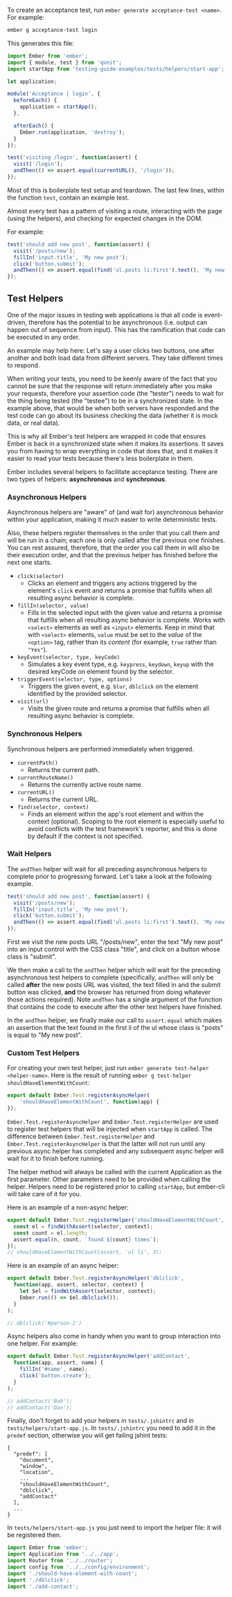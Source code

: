 To create an acceptance test, run `ember generate acceptance-test <name>`.
For example:

```bash
ember g acceptance-test login
```

This generates this file:

```javascript {data-filename=tests/acceptance/login-test.js}
import Ember from 'ember';
import { module, test } from 'qunit';
import startApp from 'testing-guide-examples/tests/helpers/start-app';

let application;

module('Acceptance | login', {
  beforeEach() {
    application = startApp();
  },

  afterEach() {
    Ember.run(application, 'destroy');
  }
});

test('visiting /login', function(assert) {
  visit('/login');
  andThen(() => assert.equal(currentURL(), '/login'));
});
```

Most of this is boilerplate test setup and teardown. The last few lines, within
the function `test`, contain an example test.

Almost every test has a pattern of visiting a route, interacting with the page
(using the helpers), and checking for expected changes in the DOM.

For example:

```javascript {data-filename=tests/acceptance/new-post-appears-first-test.js}
test('should add new post', function(assert) {
  visit('/posts/new');
  fillIn('input.title', 'My new post');
  click('button.submit');
  andThen(() => assert.equal(find('ul.posts li:first').text(), 'My new post'));
});
```

## Test Helpers

One of the major issues in testing web applications is that all code is
event-driven, therefore has the potential to be asynchronous (i.e. output can
happen out of sequence from input). This has the ramification that code can be
executed in any order.

An example may help here: Let's say a user clicks two buttons, one after another
and both load data from different servers. They take different times to respond.

When writing your tests, you need to be keenly aware of the fact that you cannot
be sure that the response will return immediately after you make your requests,
therefore your assertion code (the "tester") needs to wait for the thing being
tested (the "testee") to be in a synchronized state. In the example above, that
would be when both servers have responded and the test code can go about its
business checking the data (whether it is mock data, or real data).

This is why all Ember's test helpers are wrapped in code that ensures Ember is
back in a synchronized state when it makes its assertions. It saves you from
having to wrap everything in code that does that, and it makes it easier to read
your tests because there's less boilerplate in them.

Ember includes several helpers to facilitate acceptance testing. There are two
types of helpers: **asynchronous** and **synchronous**.

### Asynchronous Helpers

Asynchronous helpers are "aware" of (and wait for) asynchronous behavior within
your application, making it much easier to write deterministic tests.

Also, these helpers register themselves in the order that you call them and will
be run in a chain; each one is only called after the previous one finishes. You can rest assured, therefore, that the order you call them in will also
be their execution order, and that the previous helper has finished before the
next one starts.

* `click(selector)`
    - Clicks an element and triggers any actions triggered by the element's `click`
    event and returns a promise that fulfills when all resulting async behavior
    is complete.
* `fillIn(selector, value)`
    - Fills in the selected input with the given value and returns a promise that
     fulfills when all resulting async behavior is complete. Works with `<select>` elements as well as `<input>` elements. Keep in mind that with `<select>` elements, `value` must be set to the _value_ of the `<option>` tag, rather than its _content_ (for example, `true` rather than `"Yes"`).
* `keyEvent(selector, type, keyCode)`
    - Simulates a key event type, e.g. `keypress`, `keydown`, `keyup` with the
    desired keyCode on element found by the selector.
* `triggerEvent(selector, type, options)`
    - Triggers the given event, e.g. `blur`, `dblclick` on the element identified
    by the provided selector.
* `visit(url)`
    - Visits the given route and returns a promise that fulfills when all resulting
     async behavior is complete.

### Synchronous Helpers

Synchronous helpers are performed immediately when triggered.

* `currentPath()`
    - Returns the current path.
* `currentRouteName()`
    - Returns the currently active route name.
* `currentURL()`
    - Returns the current URL.
* `find(selector, context)`
    - Finds an element within the app's root element and within the context
    (optional). Scoping to the root element is especially useful to avoid
    conflicts with the test framework's reporter, and this is done by default
    if the context is not specified.

### Wait Helpers

The `andThen` helper will wait for all preceding asynchronous helpers to
complete prior to progressing forward. Let's take a look at the following
example.

```javascript {data-filename=tests/acceptance/new-post-appears-first-test.js}
test('should add new post', function(assert) {
  visit('/posts/new');
  fillIn('input.title', 'My new post');
  click('button.submit');
  andThen(() => assert.equal(find('ul.posts li:first').text(), 'My new post'));
});
```

First we visit the new posts URL "/posts/new", enter the text "My new post"
into an input control with the CSS class "title", and click on a button whose
class is "submit".

We then make a call to the `andThen` helper which will wait for the preceding
asynchronous test helpers to complete (specifically, `andThen` will only be
called **after** the new posts URL was visited, the text filled in and the
submit button was clicked, **and** the browser has returned from doing whatever
those actions required). Note `andThen` has a single argument of the function
that contains the code to execute after the other test helpers have finished.

In the `andThen` helper, we finally make our call to `assert.equal` which makes an
assertion that the text found in the first li of the ul whose class is "posts"
is equal to "My new post".

### Custom Test Helpers

For creating your own test helper, just run `ember generate test-helper
<helper-name>`. Here is the result of running `ember g test-helper
shouldHaveElementWithCount`:

```javascript {data-filename=tests/helpers/should-have-element-with-count.js}
export default Ember.Test.registerAsyncHelper(
    'shouldHaveElementWithCount', function(app) {
});
```

`Ember.Test.registerAsyncHelper` and `Ember.Test.registerHelper` are used to
register test helpers that will be injected when `startApp` is
called. The difference between `Ember.Test.registerHelper` and
`Ember.Test.registerAsyncHelper` is that the latter will not run until any
previous async helper has completed and any subsequent async helper will wait
for it to finish before running.

The helper method will always be called with the current Application as the
first parameter. Other parameters need to be provided when calling the helper. Helpers need to be registered prior to calling
`startApp`, but ember-cli will take care of it for you.

Here is an example of a non-async helper:

```javascript {data-filename=tests/helpers/should-have-element-with-count.js}
export default Ember.Test.registerHelper('shouldHaveElementWithCount', function(app, assert, selector, n, context) {
  const el = findWithAssert(selector, context);
  const count = el.length;
  assert.equal(n, count, `found ${count} times`);
});
// shouldHaveElementWithCount(assert, 'ul li', 3);
```

Here is an example of an async helper:

```javascript {data-filename=tests/helpers/dblclick.js}
export default Ember.Test.registerAsyncHelper('dblclick',
  function(app, assert, selector, context) {
    let $el = findWithAssert(selector, context);
    Ember.run(() => $el.dblclick());
  }
);

// dblclick('#person-1')
```

Async helpers also come in handy when you want to group interaction
into one helper. For example:

```javascript {data-filename=tests/helpers/add-contact.js}
export default Ember.Test.registerAsyncHelper('addContact',
  function(app, assert, name) {
    fillIn('#name', name);
    click('button.create');
  }
);

// addContact('Bob');
// addContact('Dan');
```

Finally, don't forget to add your helpers in `tests/.jshintrc` and in
`tests/helpers/start-app.js`. In `tests/.jshintrc` you need to add it in the
`predef` section, otherwise you will get failing jshint tests:

```tests/.jshintc
{
  "predef": [
    "document",
    "window",
    "location",
    ...
    "shouldHaveElementWithCount",
    "dblclick",
    "addContact"
  ],
  ...
}
```

In `tests/helpers/start-app.js` you just need to import the helper file: it
will be registered then.

```javascript {data-filename=tests/helpers/start-app.js}
import Ember from 'ember';
import Application from '../../app';
import Router from '../../router';
import config from '../../config/environment';
import './should-have-element-with-count';
import './dblclick';
import './add-contact';
```
